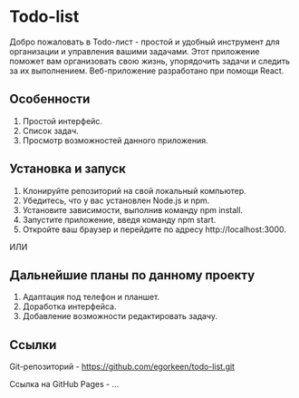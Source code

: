 # Todo-list

Добро пожаловать в Todo-лист - простой и удобный инструмент для организации и управления вашими задачами. Этот приложение поможет вам организовать свою жизнь, упорядочить задачи и следить за их выполнением. Веб-приложение разработано при помощи React.

## Особенности

1. Простой интерфейс.
2. Список задач.
3. Просмотр возможностей данного приложения.

## Установка и запуск

1. Клонируйте репозиторий на свой локальный компьютер.
2. Убедитесь, что у вас установлен Node.js и npm.
3. Установите зависимости, выполнив команду npm install.
4. Запустите приложение, введя команду npm start.
5. Откройте ваш браузер и перейдите по адресу http://localhost:3000.

ИЛИ

## Дальнейшие планы по данному проекту

1. Адаптация под телефон и планшет.
2. Доработка интерфейса.
3. Добавление возможности редактировать задачу.

## Ссылки

Git-репозиторий - https://github.com/egorkeen/todo-list.git

Ссылка на GitHub Pages - ...